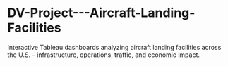 # DV-Project---Aircraft-Landing-Facilities
Interactive Tableau dashboards analyzing aircraft landing facilities across the U.S. – infrastructure, operations, traffic, and economic impact.
